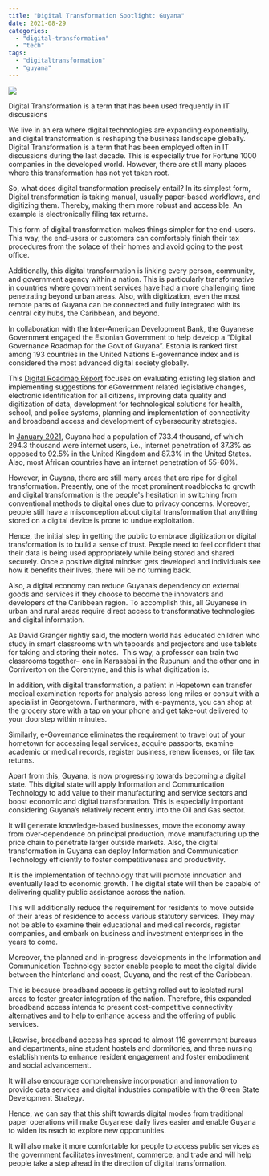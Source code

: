 ```yaml
---
title: "Digital Transformation Spotlight: Guyana"
date: 2021-08-29
categories: 
  - "digital-transformation"
  - "tech"
tags: 
  - "digitaltransformation"
  - "guyana"
---
```


[![](https://sherifalghalistaticsite.blob.core.windows.net/images/network-4776914_640.jpg)](https://sherifalghalistaticsite.blob.core.windows.net/images/network-4776914_640.jpg)

Digital Transformation is a term that has been used frequently in IT discussions

We live in an era where digital technologies are expanding exponentially, and digital transformation is reshaping the business landscape globally. Digital Transformation is a term that has been employed often in IT discussions during the last decade. This is especially true for Fortune 1000 companies in the developed world. However, there are still many places where this transformation has not yet taken root.

So, what does digital transformation precisely entail? In its simplest form, Digital transformation is taking manual, usually paper-based workflows, and digitizing them. Thereby, making them more robust and accessible. An example is electronically filing tax returns.

This form of digital transformation makes things simpler for the end-users. This way, the end-users or customers can comfortably finish their tax procedures from the solace of their homes and avoid going to the post office.

Additionally, this digital transformation is linking every person, community, and government agency within a nation. This is particularly transformative in countries where government services have had a more challenging time penetrating beyond urban areas. Also, with digitization, even the most remote parts of Guyana can be connected and fully integrated with its central city hubs, the Caribbean, and beyond.

In collaboration with the Inter-American Development Bank, the Guyanese Government engaged the Estonian Government to help develop a “Digital Governance Roadmap for the Govt of Guyana”. Estonia is ranked first among 193 countries in the United Nations E-governance index and is considered the most advanced digital society globally. 

This [Digital Roadmap Report](https://ndma.gov.gy/wp-content/uploads/2020/01/DigitalGovernanceRoadmap_20181025.pdf) focuses on evaluating existing legislation and implementing suggestions for eGovernment related legislative changes, electronic identification for all citizens, improving data quality and digitization of data, development for technological solutions for health, school, and police systems, planning and implementation of connectivity and broadband access and development of cybersecurity strategies.

In [January 2021](https://datareportal.com/reports/digital-2021-guyana), Guyana had a population of 733.4 thousand, of which 294.3 thousand were internet users, i.e., internet penetration of 37.3% as opposed to 92.5% in the United Kingdom and 87.3% in the United States. Also, most African countries have an internet penetration of 55-60%. 

However, in Guyana, there are still many areas that are ripe for digital transformation. Presently, one of the most prominent roadblocks to growth and digital transformation is the people's hesitation in switching from conventional methods to digital ones due to privacy concerns. Moreover, people still have a misconception about digital transformation that anything stored on a digital device is prone to undue exploitation.

Hence, the initial step in getting the public to embrace digitization or digital transformation is to build a sense of trust. People need to feel confident that their data is being used appropriately while being stored and shared securely. Once a positive digital mindset gets developed and individuals see how it benefits their lives, there will be no turning back.

Also, a digital economy can reduce Guyana’s dependency on external goods and services if they choose to become the innovators and developers of the Caribbean region. To accomplish this, all Guyanese in urban and rural areas require direct access to transformative technologies and digital information.

As David Granger rightly said, the modern world has educated children who study in smart classrooms with whiteboards and projectors and use tablets for taking and storing their notes.  This way, a professor can train two classrooms together– one in Karasabai in the Rupununi and the other one in Corriverton on the Corentyne, and this is what digitization is.

In addition, with digital transformation, a patient in Hopetown can transfer medical examination reports for analysis across long miles or consult with a specialist in Georgetown. Furthermore, with e-payments, you can shop at the grocery store with a tap on your phone and get take-out delivered to your doorstep within minutes.

Similarly, e-Governance eliminates the requirement to travel out of your hometown for accessing legal services, acquire passports, examine academic or medical records, register business, renew licenses, or file tax returns.

Apart from this, Guyana, is now progressing towards becoming a digital state. This digital state will apply Information and Communication Technology to add value to their manufacturing and service sectors and boost economic and digital transformation. This is especially important considering Guyana’s relatively recent entry into the Oil and Gas sector.

It will generate knowledge-based businesses, move the economy away from over-dependence on principal production, move manufacturing up the price chain to penetrate larger outside markets. Also, the digital transformation in Guyana can deploy Information and Communication Technology efficiently to foster competitiveness and productivity.

It is the implementation of technology that will promote innovation and eventually lead to economic growth. The digital state will then be capable of delivering quality public assistance across the nation.

This will additionally reduce the requirement for residents to move outside of their areas of residence to access various statutory services. They may not be able to examine their educational and medical records, register companies, and embark on business and investment enterprises in the years to come.

Moreover, the planned and in-progress developments in the Information and Communication Technology sector enable people to meet the digital divide between the hinterland and coast, Guyana, and the rest of the Caribbean.

This is because broadband access is getting rolled out to isolated rural areas to foster greater integration of the nation. Therefore, this expanded broadband access intends to present cost-competitive connectivity alternatives and to help to enhance access and the offering of public services.

Likewise, broadband access has spread to almost 116 government bureaus and departments, nine student hostels and dormitories, and three nursing establishments to enhance resident engagement and foster embodiment and social advancement. 

It will also encourage comprehensive incorporation and innovation to provide data services and digital industries compatible with the Green State Development Strategy.

Hence, we can say that this shift towards digital modes from traditional paper operations will make Guyanese daily lives easier and enable Guyana to widen its reach to explore new opportunities.

It will also make it more comfortable for people to access public services as the government facilitates investment, commerce, and trade and will help people take a step ahead in the direction of digital transformation.
